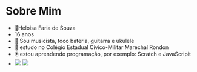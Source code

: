 # Sobre Mim
- :woman:Heloisa Faria de Souza
- 16 anos
- :musical_score:	 Sou musicista, toco bateria, guitarra e ukulele
- :school: estudo no Colégio Estadual Cívico-Militar Marechal Rondon
- :trackball: estou aprendendo programação, por exemplo: Scratch e JavaScripit
- ![](https://img.shields.io/badge/Scratch-4D97FF?style=for-the-badge&logo=Scratch&logoColor=white)
 ![](https://img.shields.io/badge/JavaScript-323330?style=for-the-badge&logo=javascript&logoColor=F7DF1E)
